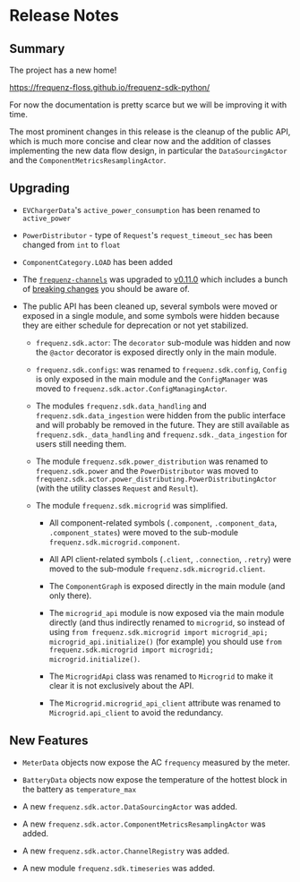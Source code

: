 # Release Notes

## Summary

The project has a new home!

https://frequenz-floss.github.io/frequenz-sdk-python/

For now the documentation is pretty scarce but we will be improving it with
time.

The most prominent changes in this release is the cleanup of the public API,
which is much more concise and clear now and the addition of classes
implementing the new data flow design, in particular the `DataSourcingActor`
and the `ComponentMetricsResamplingActor`.

## Upgrading

* `EVChargerData`'s `active_power_consumption` has been renamed to `active_power`

* `PowerDistributor` - type of `Request`'s `request_timeout_sec` has been changed from `int` to `float`

* `ComponentCategory.LOAD` has been added

* The
  [`frequenz-channels`](https://github.com/frequenz-floss/frequenz-channels-python/)
  was upgraded to
  [v0.11.0](https://github.com/frequenz-floss/frequenz-channels-python/releases/tag/v0.11.0)
  which includes a bunch of [breaking
  changes](https://github.com/frequenz-floss/frequenz-channels-python/blob/v0.11.0/RELEASE_NOTES.md#upgrading-breaking-changes)
  you should be aware of.

* The public API has been cleaned up, several symbols were moved or exposed in
  a single module, and some symbols were hidden because they are either
  schedule for deprecation or not yet stabilized.

  * `frequenz.sdk.actor`: The `decorator` sub-module was hidden and now the
    `@actor` decorator is exposed directly only in the main module.

  * `frequenz.sdk.configs`: was renamed to `frequenz.sdk.config`, `Config` is
    only exposed in the main module and the `ConfigManager` was moved to
    `frequenz.sdk.actor.ConfigManagingActor`.

  * The modules `frequenz.sdk.data_handling` and `frequenz.sdk.data_ingestion`
    were hidden from the public interface and will probably be removed in the
    future. They are still available as `frequenz.sdk._data_handling` and
    `frequenz.sdk._data_ingestion` for users still needing them.

  * The module `frequenz.sdk.power_distribution` was renamed to
    `frequenz.sdk.power` and the `PowerDistributor` was moved to
    `frequenz.sdk.actor.power_distributing.PowerDistributingActor` (with the
    utility classes `Request` and `Result`).

  * The module `frequenz.sdk.microgrid` was simplified.

    * All component-related symbols (`.component`, `.component_data`,
      `.component_states`) were moved to the sub-module
      `frequenz.sdk.microgrid.component`.

    * All API client-related symbols (`.client`, `.connection`, `.retry`) were
      moved to the sub-module `frequenz.sdk.microgrid.client`.

    * The `ComponentGraph` is exposed directly in the main module (and only
      there).

    * The `microgrid_api` module is now exposed via the main module directly
      (and thus indirectly renamed to `microgrid`, so instead of using `from
      frequenz.sdk.microgrid import microgrid_api; microgrid_api.initialize()`
      (for example) you should use `from frequenz.sdk.microgrid import
      microgridi; microgrid.initialize()`.

    * The `MicrogridApi` class was renamed to `Microgrid` to make it clear it
      is not exclusively about the API.

    * The `Microgrid.microgrid_api_client` attribute was renamed to
      `Microgrid.api_client` to avoid the redundancy.

## New Features

* `MeterData` objects now expose the AC `frequency` measured by the meter.

* `BatteryData` objects now expose the temperature of the hottest block in the
  battery as `temperature_max`

* A new `frequenz.sdk.actor.DataSourcingActor` was added.

* A new `frequenz.sdk.actor.ComponentMetricsResamplingActor` was added.

* A new `frequenz.sdk.actor.ChannelRegistry` was added.

* A new module `frequenz.sdk.timeseries` was added.
